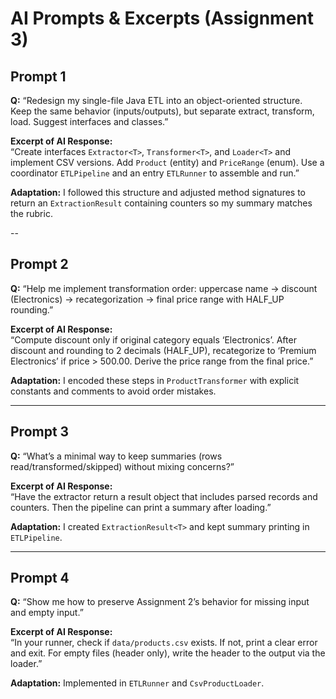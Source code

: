 # AI Prompts & Excerpts (Assignment 3)

## Prompt 1

**Q:** “Redesign my single-file Java ETL into an object-oriented structure. Keep the same behavior (inputs/outputs), but separate extract, transform, load. Suggest interfaces and classes.”

**Excerpt of AI Response:**  
“Create interfaces `Extractor<T>`, `Transformer<T>`, and `Loader<T>` and implement CSV versions. Add `Product` (entity) and `PriceRange` (enum). Use a coordinator `ETLPipeline` and an entry `ETLRunner` to assemble and run.”

**Adaptation:** I followed this structure and adjusted method signatures to return an `ExtractionResult` containing counters so my summary matches the rubric.

--

## Prompt 2

**Q:** “Help me implement transformation order: uppercase name → discount (Electronics) → recategorization → final price range with HALF_UP rounding.”

**Excerpt of AI Response:**  
“Compute discount only if original category equals ‘Electronics’. After discount and rounding to 2 decimals (HALF_UP), recategorize to ‘Premium Electronics’ if price > 500.00. Derive the price range from the final price.”

**Adaptation:** I encoded these steps in `ProductTransformer` with explicit constants and comments to avoid order mistakes.

---

## Prompt 3

**Q:** “What’s a minimal way to keep summaries (rows read/transformed/skipped) without mixing concerns?”

**Excerpt of AI Response:**  
“Have the extractor return a result object that includes parsed records and counters. Then the pipeline can print a summary after loading.”

**Adaptation:** I created `ExtractionResult<T>` and kept summary printing in `ETLPipeline`.

---

## Prompt 4

**Q:** “Show me how to preserve Assignment 2’s behavior for missing input and empty input.”

**Excerpt of AI Response:**  
“In your runner, check if `data/products.csv` exists. If not, print a clear error and exit. For empty files (header only), write the header to the output via the loader.”

**Adaptation:** Implemented in `ETLRunner` and `CsvProductLoader`.
